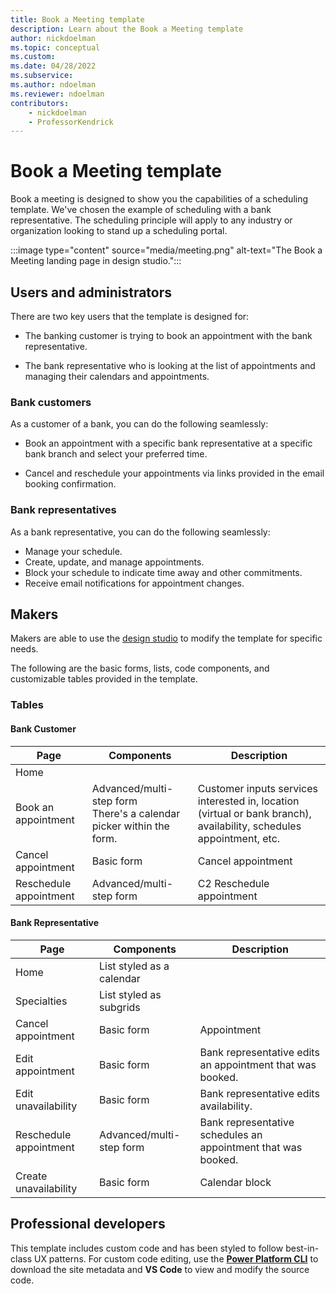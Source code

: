 ```yaml
---
title: Book a Meeting template
description: Learn about the Book a Meeting template
author: nickdoelman
ms.topic: conceptual
ms.custom: 
ms.date: 04/28/2022
ms.subservice:
ms.author: ndoelman
ms.reviewer: ndoelman
contributors:
    - nickdoelman
    - ProfessorKendrick
---
```


# Book a Meeting template

Book a meeting is designed to show you the capabilities of a scheduling template. We've chosen the example of scheduling with a bank representative.  The scheduling principle will apply to any industry or organization looking to stand up a scheduling portal.

:::image type="content" source="media/meeting.png" alt-text="The Book a Meeting landing page in design studio."::: 

## Users and administrators

There are two key users that the template is designed for:

- The banking customer is trying to book an appointment with the bank representative.

- The bank representative who is looking at the list of appointments and managing their calendars and appointments.

### Bank customers

As a customer of a bank, you can do the following seamlessly:

- Book an appointment with a specific bank representative at a specific bank branch and select your preferred time.

- Cancel and reschedule your appointments via links provided in the email booking confirmation.

### Bank representatives

As a bank representative, you can do the following seamlessly:

- Manage your schedule.
- Create, update, and manage appointments.
- Block your schedule to indicate time away and other commitments.
- Receive email notifications for appointment changes.

## Makers

Makers are able to use the [design studio](../getting-started/use-design-studio)  to modify the template for specific needs.

The following are the basic forms, lists, code components, and customizable tables provided in the template.

### Tables

#### Bank Customer

| **Page** | **Components** | **Description** | 
|----------|----------------|-----------------|
| Home |||
| Book an appointment| Advanced/multi-step form <br>There's a calendar picker within the form. | Customer inputs services interested in, location (virtual or bank branch), availability, schedules appointment, etc. |
| Cancel appointment | Basic form | Cancel appointment | Customer cancels an appointment that was booked. |
| Reschedule appointment | Advanced/multi-step form | C2 Reschedule appointment | Customer reschedules an appointment that was booked. |

#### Bank Representative

| **Page** | **Components** | **Description** | 
|---------|-----------------|-----------------|
| Home | List styled as a calendar | |
| Specialties | List styled as subgrids | |
| Cancel appointment| Basic form | Appointment | Bank representative cancels an appointment that was booked. |
| Edit appointment | Basic form | Bank representative edits an appointment that was booked. | 
| Edit unavailability | Basic form | Bank representative edits availability. | 
| Reschedule appointment | Advanced/multi-step form | Bank representative schedules an appointment that was booked. |
| Create unavailability | Basic form | Calendar block | Bank representative creates unavailability. |


## Professional developers

This template includes custom code and has been styled to follow best-in-class UX patterns.  For custom code editing, use the [**Power Platform CLI**](../configure/cli-tutorial.md) to download the site metadata and **VS Code** to view and modify the source code.